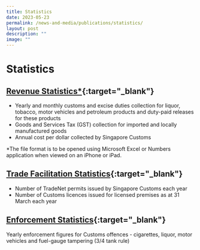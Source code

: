 ```yaml
---
title: Statistics
date: 2023-05-23
permalink: /news-and-media/publications/statistics/
layout: post
description: ""
image: ""
---
```

# Statistics

## [Revenue Statistics*](https://go.gov.sg/revenuestats-mar23){:target="_blank"} 

-   Yearly and monthly customs and excise duties collection for liquor, tobacco, motor vehicles and petroleum products and duty-paid releases for these products
-   Goods and Services Tax (GST) collection for imported and locally manufactured goods
-   Annual cost per dollar collected by Singapore Customs

*The file format is to be opened using Microsoft Excel or Numbers application when viewed on an iPhone or iPad.

## [Trade Facilitation Statistics](/files/news-and-media/tradefacilitationstatsfy18fy22.pdf){:target="_blank"} 

-   Number of TradeNet permits issued by Singapore Customs each year
-   Number of Customs licences issued for licensed premises as at 31 March each year

## [Enforcement Statistics](https://go.gov.sg/enforcement-stats-cy2022){:target="_blank"} 

Yearly enforcement figures for Customs offences - cigarettes, liquor, motor vehicles and fuel-gauge tampering (3/4 tank rule)